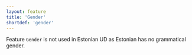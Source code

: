```yaml
---
layout: feature
title: 'Gender'
shortdef: 'gender'
---
```


Feature <code>Gender</code> is not used in Estonian UD as Estonian has no grammatical gender.
<!-- Interlanguage links updated Út zář 29 20:31:35 CEST 2020 -->

